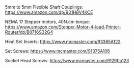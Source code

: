 5mm to 5mm Flexible Shaft Couplings:
https://www.amazon.com/dp/B01HBV4KCE

NEMA 17 Stepper motors, 40N.cm torque:
https://www.amazon.com/Stepper-Motor-4-lead-Printer-Router/dp/B0716S32G4

Heat Set Inserts:
https://www.mcmaster.com/93365A122

Set Screws:
https://www.mcmaster.com/91375A106

Socket Head Screws:
https://www.mcmaster.com/91290a123
